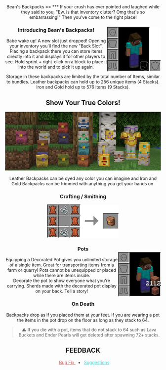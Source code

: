 
<center>Bean's Backpacks
==
***
If your crush has ever pointed and laughed while they said to you, "Ew. is that inventory clutter? 
Omg that's so embarrassing!" Then you've come to the right place!


### Introducing Bean's Backpacks! <img align="right" src="assets/images/back_slot.gif">

Babe wake up! A new slot just dropped! Opening your inventory you'll find the 
new "Back Slot". Placing a backpack there you can store items directly into 
it and displays it for other players to see. Hold sprint + right-click on a block
to place it into the world and to pick it up again.

Storage in these backpacks are limited by the total number of Items, similar to 
bundles. Leather backpacks can hold up to 256 unique items (4 Stacks). Iron 
and Gold hold up to 576 items (9 Stacks).

## <center> Show Your True Colors!
<center> <img src="assets/images/decorated_backpacks.png"> </center>

Leather Backpacks can be dyed any color you can imagine and Iron and Gold Backpacks
can be trimmed with anything you get your hands on.

### <center>  Crafting / Smithing
<center> <img src="assets/images/recipes.gif"> </center> 

### <center> Pots </center> <img align="right" src="assets/images/equipped_pot.png">

Equipping a Decorated Pot gives you unlimited storage of a single item. Great for 
transporting items from a farm or quarry! Pots cannot be unequipped or placed while 
there are items inside.  <br> 
Decorate the pot to show everyone what you're carrying. Sherds made with the 
decorated pot display on your back. Tell a story!

### <center> On Death
Backpacks drop as if you placed them at your feet.
If you are wearing a pot the items in the pot drop on the floor as long as they 
stack to 64.

>⚠️ If you die with a pot, items that do not stack to 64 such as Lava Buckets and Ender Pearls will get deleted after spawning 72+ stacks.

## <center> FEEDBACK 

<center> &nbsp;
<a href="https://github.com/BeansGalaxy/galaxybackpacks/labels/bug" target="_blank" style="color:IndianRed">Bug Fix </a>
&nbsp; • &nbsp;
<a href="https://github.com/BeansGalaxy/galaxybackpacks/labels/enhancement" target="_blank" style="color:MediumTurquoise">Suggestions </a>

</center>






